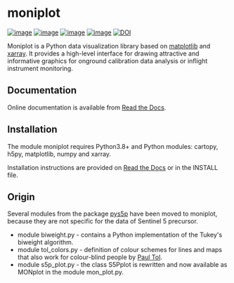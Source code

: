 # moniplot
[![image](https://img.shields.io/pypi/v/moniplot.svg?label=release)](https://github.com/rmvanhees/moniplot/)
[![image](https://img.shields.io/pypi/l/moniplot.svg)](https://github.com/rmvanhees/moniplot/LICENSE)
[![image](https://img.shields.io/pypi/dm/moniplot.svg)](https://pypi.org/project/moniplot/)
[![image](https://img.shields.io/pypi/status/moniplot.svg?label=status)](https://pypi.org/project/moniplot/)
[![DOI](https://zenodo.org/badge/DOI/10.5281/zenodo.7024743.svg)](https://doi.org/10.5281/zenodo.7024743)

Moniplot is a Python data visualization library based on
[matplotlib](https://matplotlib.org) and [xarray](https://xarray.pydata.org).
It provides a high-level interface for drawing attractive and informative
graphics for onground calibration data analysis or inflight instrument
monitoring.

## Documentation
Online documentation is available from [Read the Docs](https://moniplot.readthedocs.io).

## Installation
The module moniplot requires Python3.8+ and Python modules: cartopy, h5py, matplotlib, numpy and xarray.

Installation instructions are provided on [Read the Docs](https://moniplot.readthedocs.io/en/latest/build.html) or in the INSTALL file.

## Origin
Several modules from the package [pys5p](https://pypi.org/project/pys5p) have been moved to moniplot, because they are not specific for the data of Sentinel 5 precursor.
* module biweight.py - contains a Python implementation of the Tukey's biweight algorithm.
* module tol_colors.py - definition of colour schemes for lines and maps that also work for colour-blind
people by [Paul Tol](https://personal.sron.nl/~pault/).
* module s5p\_plot.py - the class S5Pplot is rewritten and now available as MONplot in the module mon_plot.py.


